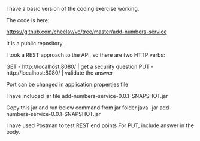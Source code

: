 I have a  basic version of the coding exercise working. 

The code is here:

https://github.com/cheelav/vc/tree/master/add-numbers-service

It is a public repository.

I took a REST approach to the API, so there are two HTTP verbs:

GET - http://localhost:8080/ | get a security question
PUT - http://localhost:8080/ | validate the answer

Port can be changed in application.properties file

I have included jar file 
add-numbers-service-0.0.1-SNAPSHOT.jar

Copy this jar and run below command from jar folder
java -jar add-numbers-service-0.0.1-SNAPSHOT.jar

I have used Postman to test REST end points
For PUT, include answer in the body.

